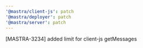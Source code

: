 ```yaml
---
'@mastra/client-js': patch
'@mastra/deployer': patch
'@mastra/server': patch
---
```


[MASTRA-3234] added limit for client-js getMessages
